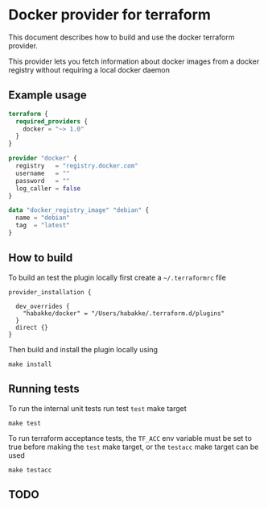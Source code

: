 # Docker provider for terraform
This document describes how to build and use the docker terraform provider. 

This provider lets you fetch information about docker images from a docker registry without
requiring a local docker daemon

## Example usage

```terraform
terraform {
  required_providers {
    docker = "~> 1.0"
  }
}

provider "docker" {
  registry   = "registry.docker.com"
  username   = ""
  password   = ""
  log_caller = false
}

data "docker_registry_image" "debian" {
  name = "debian"
  tag  = "latest"
}
```

## How to build
To build an test the plugin locally first create a `~/.terraformrc` file

```shell
provider_installation {

  dev_overrides {
    "habakke/docker" = "/Users/habakke/.terraform.d/plugins"
  }
  direct {}
}
```

Then build and install the plugin locally using

```shell
make install
```

## Running tests
To run the internal unit tests run test `test` make target

```shell
make test
```

To run terraform acceptance tests, the `TF_ACC` env variable must be set to true before making the
`test` make target, or the `testacc` make target can be used

```shell
make testacc
```

## TODO
